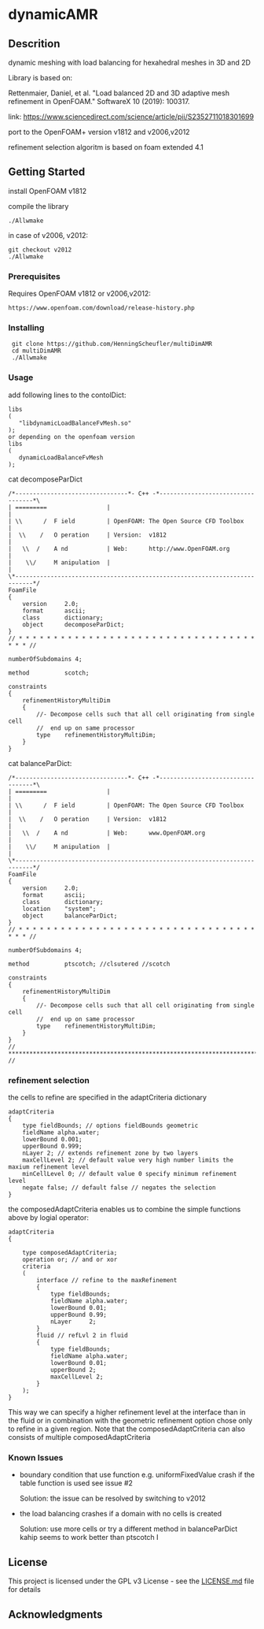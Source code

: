 # dynamicAMR

## Descrition

dynamic meshing with load balancing for hexahedral meshes in 3D and 2D

Library is based on:

Rettenmaier, Daniel, et al. "Load balanced 2D and 3D adaptive mesh refinement in OpenFOAM." SoftwareX 10 (2019): 100317.

link:
https://www.sciencedirect.com/science/article/pii/S2352711018301699

port to the OpenFOAM+ version v1812 and v2006,v2012

refinement selection algoritm is based on foam extended 4.1

## Getting Started

install OpenFOAM v1812 

compile the library
```
./Allwmake
```
in case of v2006, v2012:
```
git checkout v2012
./Allwmake
```
### Prerequisites

Requires OpenFOAM v1812 or v2006,v2012:

```
https://www.openfoam.com/download/release-history.php
```

### Installing

```
 git clone https://github.com/HenningScheufler/multiDimAMR
 cd multiDimAMR
 ./Allwmake
```
### Usage

add following lines to the contolDict:
```
libs
(
   "libdynamicLoadBalanceFvMesh.so"
);
or depending on the openfoam version
libs
(
   dynamicLoadBalanceFvMesh
);
```

cat decomposeParDict
```
/*--------------------------------*- C++ -*----------------------------------*\
| =========                 |                                                 |
| \\      /  F ield         | OpenFOAM: The Open Source CFD Toolbox           |
|  \\    /   O peration     | Version:  v1812                                   |
|   \\  /    A nd           | Web:      http://www.OpenFOAM.org               |
|    \\/     M anipulation  |                                                 |
\*---------------------------------------------------------------------------*/
FoamFile
{
    version     2.0;
    format      ascii;
    class       dictionary;
    object      decomposeParDict;
}
// * * * * * * * * * * * * * * * * * * * * * * * * * * * * * * * * * * * * * //

numberOfSubdomains 4;

method          scotch;

constraints
{
    refinementHistoryMultiDim
    {
        //- Decompose cells such that all cell originating from single cell
        //  end up on same processor
        type    refinementHistoryMultiDim;
    }
}
```

cat balanceParDict:
```
/*--------------------------------*- C++ -*----------------------------------*\
| =========                 |                                                 |
| \\      /  F ield         | OpenFOAM: The Open Source CFD Toolbox           |
|  \\    /   O peration     | Version:  v1812                                 |
|   \\  /    A nd           | Web:      www.OpenFOAM.org                      |
|    \\/     M anipulation  |                                                 |
\*---------------------------------------------------------------------------*/
FoamFile
{
    version     2.0;
    format      ascii;
    class       dictionary;
    location    "system";
    object      balanceParDict;
}
// * * * * * * * * * * * * * * * * * * * * * * * * * * * * * * * * * * * * * //

numberOfSubdomains 4;

method          ptscotch; //clsutered //scotch

constraints
{
    refinementHistoryMultiDim
    {
        //- Decompose cells such that all cell originating from single cell
        //  end up on same processor
        type    refinementHistoryMultiDim;
    }
}
// ************************************************************************* //
```
### refinement selection

the cells to refine are specified in the adaptCriteria dictionary
```
adaptCriteria
{
    type fieldBounds; // options fieldBounds geometric
    fieldName alpha.water;
    lowerBound 0.001;
    upperBound 0.999;
    nLayer 2; // extends refinement zone by two layers
    maxCellLevel 2; // default value very high number limits the maxium refinement level
    minCellLevel 0; // default value 0 specify minimum refinement level
    negate false; // default false // negates the selection
}
```
the composedAdaptCriteria enables us to combine the simple functions above by logial operator:
```
adaptCriteria
{

    type composedAdaptCriteria;
    operation or; // and or xor
    criteria
    (
        interface // refine to the maxRefinement
        {
            type fieldBounds;
            fieldName alpha.water;
            lowerBound 0.01;
            upperBound 0.99;
            nLayer     2;
        }
        fluid // refLvl 2 in fluid
        {
            type fieldBounds;
            fieldName alpha.water;
            lowerBound 0.01;
            upperBound 2;
            maxCellLevel 2;
        }
    );
}
```
This way we can specify a higher refinement level at the interface than in the fluid or in combination with the geometric refinement option chose only to refine in a given region. Note that the composedAdaptCriteria can also consists of multiple composedAdaptCriteria


### Known Issues

*   boundary condition that use function e.g. uniformFixedValue
    crash if the table function is used see issue #2

    Solution: the issue can be resolved by switching to v2012

*   the load balancing crashes if a domain with no cells is created

    Solution: use more cells or try a different method in balanceParDict kahip seems to work better than ptscotch
I

## License

This project is licensed under the GPL v3 License - see the [LICENSE.md](LICENSE.md) file for details

## Acknowledgments




